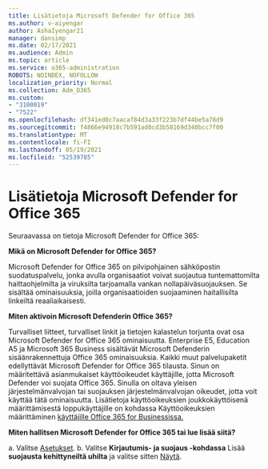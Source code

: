 ```yaml
---
title: Lisätietoja Microsoft Defender for Office 365
ms.author: v-aiyengar
author: AshaIyengar21
manager: dansimp
ms.date: 02/17/2021
ms.audience: Admin
ms.topic: article
ms.service: o365-administration
ROBOTS: NOINDEX, NOFOLLOW
localization_priority: Normal
ms.collection: Adm_O365
ms.custom:
- "3100019"
- "7522"
ms.openlocfilehash: df341ed0c7aacaf84d3a33f223b7df44be5a78d9
ms.sourcegitcommit: f4866e94918c7b591ad0cd3b58169d340bcc7f00
ms.translationtype: MT
ms.contentlocale: fi-FI
ms.lasthandoff: 05/19/2021
ms.locfileid: "52539785"
---
```

# <a name="learn-about-microsoft-defender-for-office-365"></a>Lisätietoja Microsoft Defender for Office 365

Seuraavassa on tietoja Microsoft Defender for Office 365:

**Mikä on Microsoft Defender for Office 365?**

Microsoft Defender for Office 365 on pilvipohjainen sähköpostin suodatuspalvelu, jonka avulla organisaatiot voivat suojautua tuntemattomilta haittaohjelmilta ja viruksilta tarjoamalla vankan nollapäiväsuojauksen. Se sisältää ominaisuuksia, joilla organisaatioiden suojaaminen haitallisilta linkeiltä reaaliaikaisesti.

**Miten aktivoin Microsoft Defenderin Office 365?**

Turvalliset liitteet, turvalliset linkit ja tietojen kalastelun torjunta ovat osa Microsoft Defender for Office 365 ominaisuutta. Enterprise E5, Education A5 ja Microsoft 365 Business sisältävät Microsoft Defenderin sisäänrakennettuja Office 365 ominaisuuksia. Kaikki muut palvelupaketit edellyttävät Microsoft Defender for Office 365 tilausta. Sinun on määritettävä asianmukaiset käyttöoikeudet käyttäjille, jotta Microsoft Defender voi suojata Office 365. Sinulla on oltava yleisen järjestelmänvalvojan tai suojauksen järjestelmänvalvojan oikeudet, jotta voit käyttää tätä ominaisuutta. Lisätietoja käyttöoikeuksien joukkokäyttöisenä määrittämisestä loppukäyttäjille on kohdassa Käyttöoikeuksien määrittäminen [käyttäjille Office 365 for Businessissa.](https://go.microsoft.com/fwlink/?linkid=2093435)

**Miten hallitsen Microsoft Defender for Office 365 tai lue lisää siitä?**

a. Valitse [Asetukset](https://go.microsoft.com/fwlink/p/?linkid=2075721).
b. Valitse **Kirjautumis- ja suojaus -kohdassa** Lisää **suojausta kehittyneiltä uhilta** ja valitse sitten [Näytä](https://go.microsoft.com/fwlink/?linkid=2109302).
